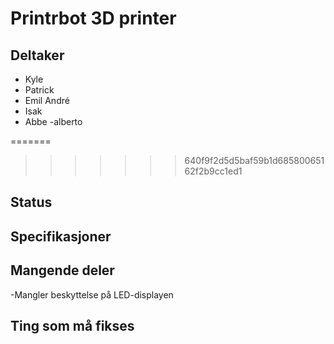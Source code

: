 # Printrbot 3D printer

## Deltaker
- Kyle
- Patrick
- Emil André
- Isak
- Abbe
-alberto


=======

>>>>>>> 640f9f2d5d5baf59b1d68580065162f2b9cc1ed1
## Status

## Specifikasjoner

## Mangende deler
-Mangler beskyttelse på LED-displayen

## Ting som må fikses
